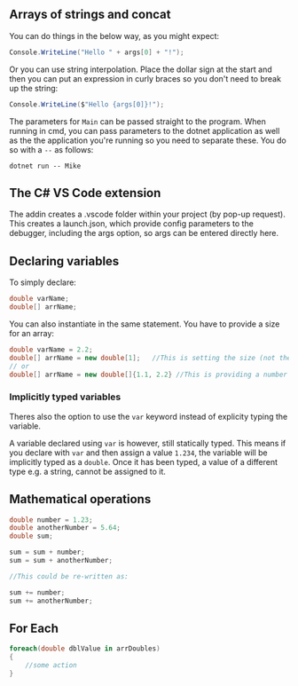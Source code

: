 ## Arrays of strings and concat

You can do things in the below way, as you might expect:
```cs
Console.WriteLine("Hello " + args[0] + "!");
```

Or you can use string interpolation.  Place the dollar sign at the start and then you can put an expression in curly braces so you don't need to break up the string:

```cs
Console.WriteLine($"Hello {args[0]}!");
```

The parameters for `Main` can be passed straight to the program.  When running in cmd, you can pass parameters to the dotnet application as well as the the application you're running so you need to separate these. You do so with a `--` as follows:

```
dotnet run -- Mike
```

## The C# VS Code extension
The addin creates a .vscode folder within your project (by pop-up request).  This creates a launch.json, which provide config parameters to the debugger, including the args option, so args can be entered directly here.

## Declaring variables

To simply declare:

```cs
double varName;
double[] arrName;
```

You can also instantiate in the same statement.  You have to provide a size for an array:

```cs
double varName = 2.2;
double[] arrName = new double[1];   //This is setting the size (not the largest index)
// or
double[] arrName = new double[]{1.1, 2.2} //This is providing a number of values which defines the size
```

### Implicitly typed variables

Theres also the option to use the `var` keyword instead of explicity typing the variable.

A variable declared using `var` is however, still statically typed.  This means if you declare with `var` and then assign a value `1.234`, the variable will be implicitly typed as a `double`.  Once it has been typed, a value of a different type e.g. a string, cannot be assigned to it.


## Mathematical operations

```cs
double number = 1.23;
double anotherNumber = 5.64;
double sum;

sum = sum + number;
sum = sum + anotherNumber;

//This could be re-written as:

sum += number;
sum += anotherNumber;

```

## For Each

```cs
foreach(double dblValue in arrDoubles)
{
    //some action
}
```
